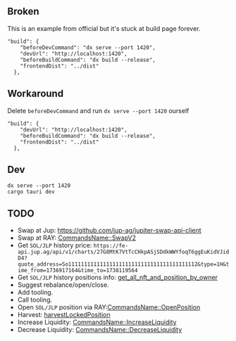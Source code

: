## Broken

This is an example from official but it's stuck at build page forever.

```
"build": {
    "beforeDevCommand": "dx serve --port 1420",
    "devUrl": "http://localhost:1420",
    "beforeBuildCommand": "dx build --release",
    "frontendDist": "../dist"
  },
```

## Workaround

Delete `beforeDevCommand` and run `dx serve --port 1420` ourself

```
"build": {
    "devUrl": "http://localhost:1420",
    "beforeBuildCommand": "dx build --release",
    "frontendDist": "../dist"
  },
```

## Dev

```
dx serve --port 1420
cargo tauri dev
```

## TODO

- Swap at Jup: https://github.com/jup-ag/jupiter-swap-api-client
- Swap at RAY: [CommandsName::SwapV2](https://github.com/raydium-io/raydium-clmm/blob/master/client/src/main.rs#L1769)
- Get `SOL/JLP` history price: `https://fe-api.jup.ag/api/v1/charts/27G8MtK7VtTcCHkpASjSDdkWWYfoqT6ggEuKidVJidD4?quote_address=So11111111111111111111111111111111111111112&type=1H&time_from=1736917164&time_to=1738119564`
- Get `SOL/JLP` history positions info: [get_all_nft_and_position_by_owner](https://github.com/raydium-io/raydium-clmm/blob/master/client/src/main.rs#L261C4-L261C37)
- Suggest rebalance/open/close.
- Add tooling.
- Call tooling.
- Open `SOL/JLP` position via RAY:[CommandsName::OpenPosition](https://github.com/raydium-io/raydium-clmm/blob/master/client/src/main.rs#L1060)
- Harvest: [harvestLockedPosition](https://github.com/raydium-io/raydium-sdk-V2-demo/blob/daf78a9/src/clmm/harvestLockedPosition.ts)
- Increase Liquidity: [CommandsName::IncreaseLiquidity](https://github.com/raydium-io/raydium-clmm/blob/master/client/src/main.rs#L1247C9-L1247C40)
- Decrease Liquidity: [CommandsName::DecreaseLiquidity](https://github.com/raydium-io/raydium-clmm/blob/master/client/src/main.rs#L1432C9-L1432C40)
